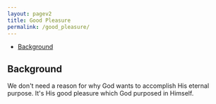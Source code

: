 ```yaml
---
layout: pagev2
title: Good Pleasure
permalink: /good_pleasure/
---
```

- [Background](#background)
## Background

We don't need a reason for why God wants to accomplish His eternal purpose. It's His good pleasure which God purposed in Himself.